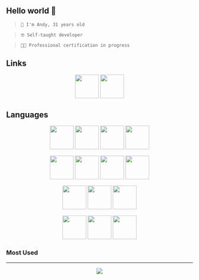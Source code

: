 ## Hello world 👋

> ```
> 🧑 I'm Andy, 31 years old

> ```
> 🤓 Self-taught developer
> ```

> ```
> 👨‍🎓 Professional certification in progress
> ```

## Links
<p align="center">
    <a src="https://cenne.xyz">
        <img
            src="https://stephentaes.net/img/developpeur-web-full-stack.png"
            width="64" height="64"
        />
    </a>
    <a src="https://discord.gg/VJryasnKke">
        <img
            src="https://upload.wikimedia.org/wikipedia/fr/8/80/Logo_Discord_2015.png"
            width="64" height="64"
        />
    </a>
</div>

## Languages

<p align="center">
    <img
        src="https://upload.wikimedia.org/wikipedia/commons/thumb/6/61/HTML5_logo_and_wordmark.svg/1200px-HTML5_logo_and_wordmark.svg.png"
        width="64" height="64"
    />
    <img
        src="https://cdn.iconscout.com/icon/free/png-256/css3-8-1175200.png"
        width="64" height="64"
    />
    <img
        src="https://cdn.iconscout.com/icon/free/png-256/javascript-2038874-1720087.png"
        width="64" height="64"
    />
    <img
        src="https://onlyweb-formation.com/uploads/mod_logo/programmation_python1.png"
        width="64" height="64"
    />
</p>

<p align="center">
    <img    
        src="https://exs.sr5001lukiye.pw/img/925290.png"
        width="64" height="64"
    />
    <img
        src="https://files.readme.io/320345b-React_Logo_256x256.png"
        width="64" height="64"
    />
    <img
        src="https://cdn.iconscout.com/icon/free/png-256/jquery-7-1175152.png"
        width="64" height="64"
    />
    <img
        src="https://codeahoy.com/assets/images/compare/python-frameworks/django-logo.png"
        width="64" height="64"
    />
</p>

<p align="center">
    <img
        src="https://www.grafics.fr/wp-content/uploads/2015/01/php-copyright-avec-les-annees-01.png"
        width="64" height="64"
    />
    <img    
        src="https://winxptalk.com/wp-content/uploads/2020/10/PROBLEME-AVEC-JAVA-SUR-WINDOWS-10.png"
        width="64" height="64"
    />
    <img
        src="https://upload.wikimedia.org/wikipedia/commons/thumb/c/cf/Lua-Logo.svg/1200px-Lua-Logo.svg.png"
        width="64" height="64"
    />
</p>

<p align="center">
    <img
        src="https://devblogs.microsoft.com/powershell/wp-content/uploads/sites/30/2018/09/Powershell_256.png"
        width="64" height="64"
    />
    <img
        src="https://repository-images.githubusercontent.com/188429514/9ceb8680-7fb5-11e9-812c-234b6d38879b"
        width="64" height="64"
    />
    <img
        src="https://assets.pipedream.net/s.v0/app_XywhLL/logo/orig?__acb=ac361cdb27d19ef1a88c00890969f1c1&__fcb=7234281273318464
        width="64 height="64"
    >
</p>

### Most Used
---
<p align="center">
    <a href="https://github.com/gaeVG?tab=repositories">
        <img
            src="https://camo.githubusercontent.com/bb4da1ea9b58eea9888516bc14cc22a9026d5866310dd28ac0a36720606bc6a2/68747470733a2f2f6769746875622d726561646d652d73746174732e76657263656c2e6170702f6170692f746f702d6c616e67732f3f757365726e616d653d6761655647267468656d653d6461726b"
            data-canonical-src="https://github-readme-stats.vercel.app/api/top-langs/?username=gaeVG&amp;theme=dark">
    </a>
</p>